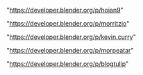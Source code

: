 "https://developer.blender.org/p/hoian9"

"https://developer.blender.org/p/morritzio"

"https://developer.blender.org/p/kevin.curry"

"https://developer.blender.org/p/morpeatar"

"https://developer.blender.org/p/blogtulip"

 
